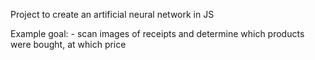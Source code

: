 Project to create an artificial neural network in JS

Example goal:
    - scan images of receipts and determine which products were bought, at which price

